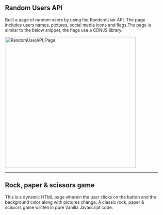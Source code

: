 ## Random Users API
Built a page of random users by using the RandomUser API. The page includes users names, pictures, social media icons and flags.The page is similar to the below snippet, the flags use a CDNJS library.

<img width="431" alt="RandomUserAPI_Page" 
src="https://user-images.githubusercontent.com/83452606/181226777-766d7fd7-3ef4-481c-ac6d-c229fd19a2bf.png">
___

## Rock, paper & scissors game
This is a dynamic HTML page wherein the user clicks on the button and the background color along with pictures change. 
A classic rock, paper & scissors game written in pure Vanilla Javascript code.
